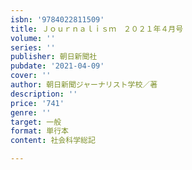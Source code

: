 ```yaml
---
isbn: '9784022811509'
title: Ｊｏｕｒｎａｌｉｓｍ　２０２１年４月号
volume: ''
series: ''
publisher: 朝日新聞社
pubdate: '2021-04-09'
cover: ''
author: 朝日新聞ジャーナリスト学校／著
description: ''
price: '741'
genre: ''
target: 一般
format: 単行本
content: 社会科学総記

---
```

